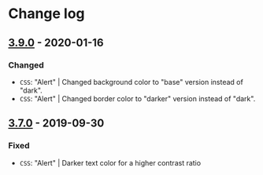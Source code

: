 # Change log

## [3.9.0](https://www.secrz.de/bitbucket/projects/CAKE/repos/phoenix/browse?at=refs%2Ftags%2Fv3.9.0) - 2020-01-16

### Changed

* `CSS`: "Alert" | Changed background color to "base" version instead of "dark".
* `CSS`: "Alert" | Changed border color to "darker" version instead of "dark".


## [3.7.0](https://www.secrz.de/bitbucket/projects/CAKE/repos/phoenix/browse?at=refs%2Ftags%2Fv3.7.0) - 2019-09-30

### Fixed

* `CSS`: "Alert" | Darker text color for a higher contrast ratio
